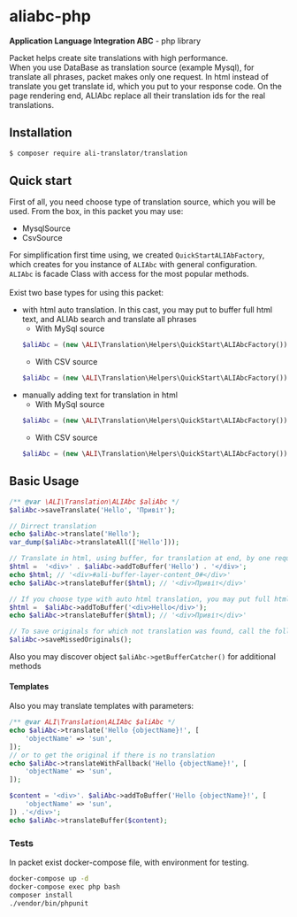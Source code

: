 # aliabc-php
**Application Language Integration ABC** - php library

Packet helps create site translations with high performance.<br>
When you use DataBase as translation source (example Mysql), for translate all phrases, packet makes only one request.
In html instead of translate you get translate id, which you put to your response code. On the page rendering end, ALIAbc replace all their translation ids for the real translations. 

## Installation

```bash
$ composer require ali-translator/translation
```

## Quick start
First of all, you need choose type of translation source, which you will be used.
From the box, in this packet you may use:
* MysqlSource
* CsvSource

For simplification first time using, we created `QuickStartALIAbFactory`, which creates for you instance of `ALIAbc` with general configuration.<br>
`ALIAbc` is facade Class with access for the most popular methods.<br>
<br>
Exist two base types for using this packet:
* with html auto translation. In this cast, you may put to buffer full html text, and ALIAb search and translate all phrases
    * With MySql source 
    ```php
    $aliAbc = (new \ALI\Translation\Helpers\QuickStart\ALIAbcFactory())->createALIByHtmlBufferMysqlSource((new PDO('mysql:dbname=test;host=mysql', 'root', 'root')),'en','ua');
    ```
    * With CSV source 
    ```php
    $aliAbc = (new \ALI\Translation\Helpers\QuickStart\ALIAbcFactory())->createALIByHtmlBufferCsvSource('/path/to/writable/directory/for/translation','en','ua');
    ```
* manually adding text for translation in html
    * With MySql source 
    ```php
    $aliAbc = (new \ALI\Translation\Helpers\QuickStart\ALIAbcFactory())->createALIByMysqlSource((new PDO('mysql:dbname=test;host=mysql', 'root', 'root')),'en','ua');
    ```
    * With CSV source 
    ```php
    $aliAbc = (new \ALI\Translation\Helpers\QuickStart\ALIAbcFactory())->createALIByCsvSource('/path/to/writable/directory/for/translation','en','ua'))
    ```


## Basic Usage

```php
/** @var \ALI\Translation\ALIAbc $aliAbc */
$aliAbc->saveTranslate('Hello', 'Привіт');

// Dirrect translation
echo $aliAbc->translate('Hello');
var_dump($aliAbc->translateAll(['Hello']));

// Translate in html, using buffer, for translation at end, by one request for Source
$html =  '<div>' . $aliAbc->addToBuffer('Hello') . '</div>';
echo $html; // '<div>#ali-buffer-layer-content_0#</div>'
echo $aliAbc->translateBuffer($html); // '<div>Привіт</div>'

// If you choose type with auto html translation, you may put full html code for tanslate
$html =  $aliAbc->addToBuffer('<div>Hello</div>');
echo $aliAbc->translateBuffer($html); // '<div>Привіт</div>'

// To save originals for which not translation was found, call the following method:
$aliAbc->saveMissedOriginals();
```
Also you may discover object `$aliAbc->getBufferCatcher()` for additional methods

#### Templates

Also you may translate templates with parameters:

```php
/** @var ALI\Translation\ALIAbc $aliAbc */
echo $aliAbc->translate('Hello {objectName}!', [
    'objectName' => 'sun',
]);
// or to get the original if there is no translation
echo $aliAbc->translateWithFallback('Hello {objectName}!', [
    'objectName' => 'sun',
]);

$content = '<div>'. $aliAbc->addToBuffer('Hello {objectName}!', [
    'objectName' => 'sun',
]) .'</div>';
echo $aliAbc->translateBuffer($content);

```

### Tests
In packet exist docker-compose file, with environment for testing.
```bash
docker-compose up -d
docker-compose exec php bash
composer install
./vendor/bin/phpunit
``` 
